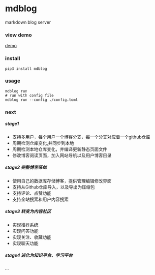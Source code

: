 # mdblog
markdown blog server

### view demo
[demo](mdblog/data/demo.md)

### install
```shell script
pip3 install mdblog 
```

### usage
```shell script
mdblog run
# run with config file
mdblog run --config ./config.toml

```

### next
##### stage1
- 支持多用户，每个用户一个博客分支，每一个分支对应着一个github仓库
- 周期检测仓库变化,并同步到本地
- 周期检测本地仓库变化，并编译更新静态页面文件
- 修改博客阅读页面，加入网站导航以及用户博客目录
##### stage2 完整博客系统
- 使用自己的数据库存储博客，提供管理编辑修改界面
- 支持从Github仓库导入，以及导出为压缩包
- 支持评论、点赞功能
- 支持全站搜索和用户内容搜索
##### stage3 转变为内容社区
- 实现推荐系统
- 实现问答功能
- 实现关注、收藏功能
- 实现聊天功能
##### stage4 进化为知识平台、学习平台
...

